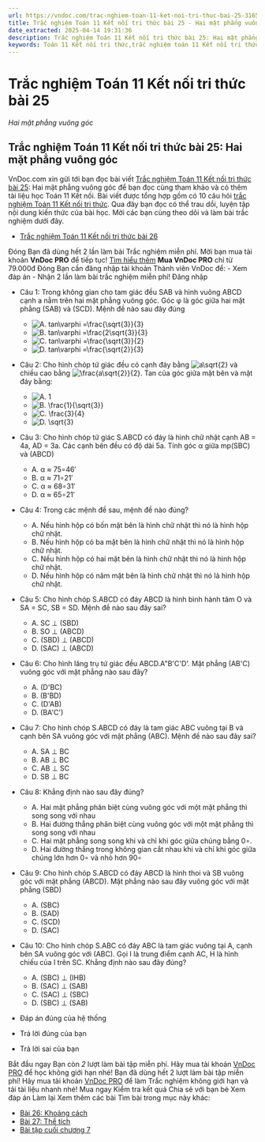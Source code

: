 ```yaml
---
url: https://vndoc.com/trac-nghiem-toan-11-ket-noi-tri-thuc-bai-25-316586
title: Trắc nghiệm Toán 11 Kết nối tri thức bài 25 - Hai mặt phẳng vuông góc - VnDoc.com
date_extracted: 2025-04-14 19:31:36
description: Trắc nghiệm Toán 11 Kết nối tri thức bài 25: Hai mặt phẳng vuông góc được VnDoc.com sưu tầm và xin gửi tới bạn đọc cùng tham khảo.
keywords: Toán 11 Kết nối tri thức,trắc nghiệm toán 11 Kết nối tri thức,toán lớp 11 Kết nối tri thức,trắc nghiệm toán 11 kết nối,toán 11 kết nối,trắc nghiệm toán 11,trắc nghiệm toán 11 kết nối tri thức bài 25,Trắc nghiệm Toán 11 Kết nối tri thức bài 25 Hai mặt phẳng vuông góc,bài 25 Hai mặt phẳng vuông góc,Hai mặt phẳng vuông góc
---
```


# Trắc nghiệm Toán 11 Kết nối tri thức bài 25
 _Hai mặt phẳng vuông góc_
## Trắc nghiệm Toán 11 Kết nối tri thức bài 25: Hai mặt phẳng vuông góc
VnDoc.com xin gửi tới bạn đọc bài viết [Trắc nghiệm Toán 11 Kết nối tri thức bài 25](<https://vndoc.com/trac-nghiem-toan-11-ket-noi-tri-thuc-bai-25-316586>): Hai mặt phẳng vuông góc để bạn đọc cùng tham khảo và có thêm tài liệu học Toán 11 Kết nối.
Bài viết được tổng hợp gồm có 10 câu hỏi [trắc nghiệm Toán 11 Kết nối tri thức](<https://vndoc.com/test-mon-toan-lop11>). Qua đây bạn đọc có thể trau dồi, luyện tập nội dung kiến thức của bài học. Mời các bạn cùng theo dõi và làm bài trắc nghiệm dưới đây.
  * [Trắc nghiệm Toán 11 Kết nối tri thức bài 26](<https://vndoc.com/trac-nghiem-toan-11-ket-noi-tri-thuc-bai-26-316651>)

Đóng
Bạn đã dùng hết 2 lần làm bài Trắc nghiệm miễn phí. Mời bạn mua tài khoản **VnDoc PRO** để tiếp tục\! [Tìm hiểu thêm](</pro>)
**Mua VnDoc PRO** chỉ từ 79.000đ
Đóng
Bạn cần đăng nhập tài khoản Thành viên VnDoc để:
\- Xem đáp án
\- Nhận 2 lần làm bài trắc nghiệm miễn phí\!
Đăng nhập 
  * Câu 1:
Trong không gian cho tam giác đều SAB và hình vuông ABCD cạnh a nằm trên hai mặt phẳng vuông góc. Góc φ là góc giữa hai mặt phẳng \(SAB\) và \(SCD\). Mệnh đề nào sau đây đúng
    * ![A. tan\\varphi =\\frac{\\sqrt{3}}{3}](https://tex.vdoc.vn?tex=A.%20tan%5Cvarphi%20%3D%5Cfrac%7B%5Csqrt%7B3%7D%7D%7B3%7D)
    * ![B. tan\\varphi =\\frac{2\\sqrt{3}}{3}](https://tex.vdoc.vn?tex=B.%20tan%5Cvarphi%20%3D%5Cfrac%7B2%5Csqrt%7B3%7D%7D%7B3%7D)
    * ![C. tan\\varphi =\\frac{\\sqrt{3}}{2}](https://tex.vdoc.vn?tex=C.%20tan%5Cvarphi%20%3D%5Cfrac%7B%5Csqrt%7B3%7D%7D%7B2%7D)
    * ![D. tan\\varphi =\\frac{\\sqrt{2}}{3}](https://tex.vdoc.vn?tex=D.%20tan%5Cvarphi%20%3D%5Cfrac%7B%5Csqrt%7B2%7D%7D%7B3%7D)
  * Câu 2:
Cho hình chóp tứ giác đều có cạnh đáy bằng ![a\\sqrt{2}](https://tex.vdoc.vn?tex=a%5Csqrt%7B2%7D) và chiều cao bằng ![\\frac{a\\sqrt{2}}{2}](https://tex.vdoc.vn?tex=%5Cfrac%7Ba%5Csqrt%7B2%7D%7D%7B2%7D). Tan của góc giữa mặt bên và mặt đáy bằng:
    * ![A. 1](https://tex.vdoc.vn?tex=A.%201)
    * ![B. \\frac{1}{\\sqrt{3}}](https://tex.vdoc.vn?tex=B.%20%5Cfrac%7B1%7D%7B%5Csqrt%7B3%7D%7D)
    * ![C. \\frac{3}{4}](https://tex.vdoc.vn?tex=C.%20%5Cfrac%7B3%7D%7B4%7D)
    * ![D. \\sqrt{3}](https://tex.vdoc.vn?tex=D.%20%5Csqrt%7B3%7D)
  * Câu 3:
Cho hình chóp tứ giác S.ABCD có đáy là hình chữ nhật cạnh AB = 4a, AD = 3a. Các cạnh bên đều có độ dài 5a. Tính góc α giữa mp\(SBC\) và \(ABCD\)
    * A. α ≈ 75∘46′
    * B. α ≈ 71∘21′
    * C. α ≈ 68∘31′
    * D. α ≈ 65∘21′
  * Câu 4:
Trong các mệnh đề sau, mệnh đề nào đúng?
    * A. Nếu hình hộp có bốn mặt bên là hình chữ nhật thì nó là hình hộp chữ nhật.
    * B. Nếu hình hộp có ba mặt bên là hình chữ nhật thì nó là hình hộp chữ nhật.
    * C. Nếu hình hộp có hai mặt bên là hình chữ nhật thì nó là hình hộp chữ nhật.
    * D. Nếu hình hộp có năm mặt bên là hình chữ nhật thì nó là hình hộp chữ nhật.
  * Câu 5:
Cho hình chóp S.ABCD có đáy ABCD là hình bình hành tâm O và SA = SC, SB = SD. Mệnh đề nào sau đây sai?
    * A. SC ⊥ \(SBD\)
    * B. SO ⊥ \(ABCD\)
    * C. \(SBD\) ⊥ \(ABCD\)
    * D. \(SAC\) ⊥ \(ABCD\)
  * Câu 6:
Cho hình lăng trụ tứ giác đều ABCD.A"B'C'D'. Mặt phẳng \(AB'C\) vuông góc với mặt phẳng nào sau đây?
    * A. \(D'BC\)
    * B. \(B'BD\)
    * C. \(D'AB\)
    * D. \(BA'C'\)
  * Câu 7:
Cho hình chóp S.ABCD có đáy là tam giác ABC vuông tại B và cạnh bên SA vuông góc với mặt phẳng \(ABC\). Mệnh đề nào sau đây sai?
    * A. SA ⊥ BC
    * B. AB ⊥ BC
    * C. AB ⊥ SC
    * D. SB ⊥ BC
  * Câu 8:
Khẳng định nào sau đây đúng?
    * A. Hai mặt phẳng phân biệt cùng vuông góc với một mặt phẳng thì song song với nhau
    * B. Hai đường thẳng phân biệt cùng vuông góc với một mặt phẳng thì song song với nhau
    * C. Hai mặt phẳng song song khi và chỉ khi góc giữa chúng bằng 0∘.
    * D. Hai đường thẳng trong không gian cắt nhau khi và chỉ khi góc giữa chúng lớn hơn 0∘ và nhỏ hơn 90∘
  * Câu 9:
Cho hình chóp S.ABCD có đáy ABCD là hình thoi và SB vuông góc với mặt phẳng \(ABCD\). Mặt phẳng nào sau đây vuông góc với mặt phẳng \(SBD\)
    * A. \(SBC\)
    * B. \(SAD\)
    * C. \(SCD\)
    * D. \(SAC\)
  * Câu 10:
Cho hình chóp S.ABC có đáy ABC là tam giác vuông tại A, cạnh bên SA vuông góc với \(ABC\). Gọi I là trung điểm cạnh AC, H là hình chiếu của I trên SC. Khẳng định nào sau đây đúng?
    * A. \(SBC\) ⊥ \(IHB\)
    * B. \(SAC\) ⊥ \(SAB\)
    * C. \(SAC\) ⊥ \(SBC\)
    * D. \(SBC\) ⊥ \(SAB\)

  * Đáp án đúng của hệ thống
  * Trả lời đúng của bạn
  * Trả lời sai của bạn

Bắt đầu ngay
Bạn còn _2_ lượt làm bài tập miễn phí. Hãy mua tài khoản [VnDoc PRO](</pro>) để học không giới hạn nhé\!  Bạn đã dùng hết 2 lượt làm bài tập miễn phí\! Hãy mua tài khoản [VnDoc PRO](</pro>) để làm Trắc nghiệm không giới hạn và tải tài liệu nhanh nhé\!  Mua ngay
Kiểm tra kết quả Chia sẻ với bạn bè Xem đáp án Làm lại
Xem thêm các bài Tìm bài trong mục này khác:
  * [Bài 26: Khoảng cách](</trac-nghiem-toan-11-ket-noi-tri-thuc-bai-26-316651>)
  * [Bài 27: Thể tích](</trac-nghiem-toan-11-ket-noi-tri-thuc-bai-27-316658>)
  * [Bài tập cuối chương 7](</trac-nghiem-toan-11-ket-noi-tri-thuc-bai-tap-cuoi-chuong-7-316724>)

